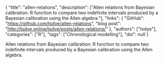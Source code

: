 {
  "title": "allen-relations",
  "description": ["Allen relations from Bayesian calibration: R function to compare two indefinite intervals produced by a Bayesian calibration using the Allen algebra."],
  "links": {
    "GitHub": "https://github.com/tsdye/allen-relations",
    "blog post": "http://tsdye.online/tsdye/posts/allen-relations/"
  },
  "authors": ["tsdye"],
  "categories": ["R"],
  "tags": ["Chronological modelling"],
  "doi": null
}

<!-- Generated by csv2md.R – do not edit by hand -->

Allen relations from Bayesian calibration: R function to compare two indefinite intervals produced by a Bayesian calibration using the Allen algebra.